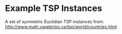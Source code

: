 # Example TSP Instances

A set of symmetric Euclidian TSP instances from:
http://www.math.uwaterloo.ca/tsp/world/countries.html
